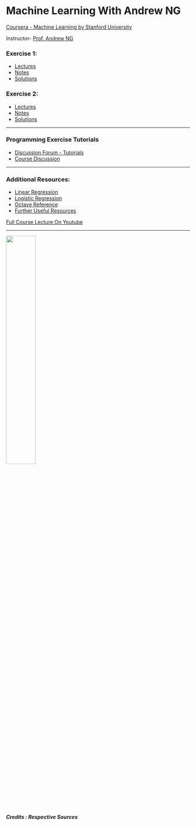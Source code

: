 #  Machine Learning With Andrew NG 

[Coursera - Machine Learning by Stanford University](https://www.coursera.org/learn/machine-learning)

Instructor- [Prof. Andrew NG](https://www.andrewng.org/)

### Exercise 1:
- [Lectures](https://github.com/greyhatguy007/MachineLearningAndrewNG/tree/main/home/ex1/Letcures)
- [Notes](https://github.com/greyhatguy007/MachineLearningAndrewNG/blob/main/home/ex1/Letcures/notes.pdf)
- [Solutions](https://github.com/greyhatguy007/MachineLearningAndrewNG/blob/main/home/ex1/)


### Exercise 2:
- [Lectures](https://github.com/greyhatguy007/MachineLearningAndrewNG/tree/main/home/ex2/Lectures)
- [Notes](https://github.com/greyhatguy007/MachineLearningAndrewNG/blob/main/home/ex2/Lectures/notes.pdf)
- [Solutions](https://github.com/greyhatguy007/MachineLearningAndrewNG/tree/main/home/ex2/)

<hr/>

### Programming Exercise Tutorials
- [Discussion Forum - Tutorials](https://www.coursera.org/learn/machine-learning/discussions/all/threads/m0ZdvjSrEeWddiIAC9pDDA)
- [Course Discussion](https://www.coursera.org/learn/machine-learning/discussions/all/threads/0SxufTSrEeWPACIACw4G5w)


<hr/>

### Additional Resources:
- [Linear Regression](https://adit.io/posts/2016-02-20-Linear-Regression-in-Pictures.html)
- [Logistic Regression](https://adit.io/posts/2016-03-13-Logistic-Regression.html#non-linear-classification)
- [Octave Reference](https://octave.org/octave.pdf)
- [Further Useful Resources](https://www.coursera.org/learn/machine-learning/resources/NrY2G)


[Full Course Lecture On Youtube](https://youtube.com/playlist?list=PLLssT5z_DsK-h9vYZkQkYNWcItqhlRJLN)

<hr/>

<img src = "https://www.azquotes.com/picture-quotes/quote-no-one-knows-what-the-right-algorithm-is-but-it-gives-us-hope-that-if-we-can-discover-andrew-ng-125-25-69.jpg" height="40%" width=40%/>



##### Credits : Respective Sources
